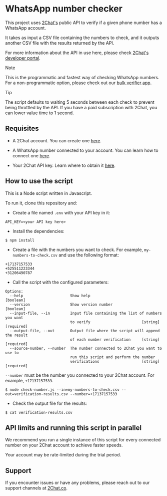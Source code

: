 # WhatsApp number checker

This project uses [2Chat's](https://2chat.co?ref=gh) public API to verify if a given phone number has a WhatsApp account.

It takes as input a CSV file containing the numbers to check, and it outputs another CSV file with the results returned by the API.

For more information about the API in use here, please check [2Chat's developer portal](https://developers.2chat.co/docs/API/WhatsApp/check-number/?ref=gh).

> [!NOTE]
> This is the programmatic and fastest way of checking WhatsApp numbers. For a non-programmatic option, please check out our [bulk verifier app](https://help.2chat.io/en/articles/8073336-how-to-bulk-verify-if-numbers-have-a-whatsapp-account).

> [!TIP]
> The script defaults to waiting 5 seconds between each check to prevent being throttled by the API. If you have a paid subscription with 2Chat, you can lower value time to 1 second.

## Requisites

* A 2Chat account. You can create one [here](https://app.2chat.io/signup).

* A WhatsApp number connected to your account. You can learn how to connect one [here](https://help.2chat.io/en/articles/7243195-how-to-create-a-whatsapp-channel?ref=gh).

* Your 2Chat API key. Learn where to obtain it [here](https://help.2chat.io/en/articles/7830948-where-you-can-find-the-api-code-in-2chat?ref=gh).

## How to use the script

This is a Node script written in Javascript.

To run it, clone this repository and:

* Create a file named `.env` with your API key in it:
```
API_KEY=<your API key here>
```

* Install the dependencies:
```
$ npm install
```

* Create a file with the numbers you want to check. For example, `my-numbers-to-check.csv` and use the following format:

```
+17137157533
+525511223344
+31206490787
```

* Call the script with the configured parameters:

```
Options:
  --help                     Show help                                 [boolean]
  --version                  Show version number                       [boolean]
  --input-file, --in         Input file containing the list of numbers you want
                             to verify                       [string] [required]
  --output-file, --out       Output file where the script will append the result
                             of each number verification     [string] [required]
  --source-number, --number  The number connected to 2Chat you want to use to
                             run this script and perform the number
                             verifications                   [string] [required]
```

`--number` must be the number you connected to your 2Chat account. For example, `+17137157533`.

```
$ node check-number.js --in=my-numbers-to-check.csv --out=verification-results.csv --number=+17137157533
```

* Check the output file for the results:

```
$ cat verification-results.csv
```

## API limits and running this script in parallel

We recommend you run a single instance of this script for every connected number on your 2Chat account to achieve faster speeds.

Your account may be rate-limited during the trial period.

## Support

If you encounter issues or have any problems, please reach out to our support channels at [2Chat.co](https://2chat.co?ref=gh).
